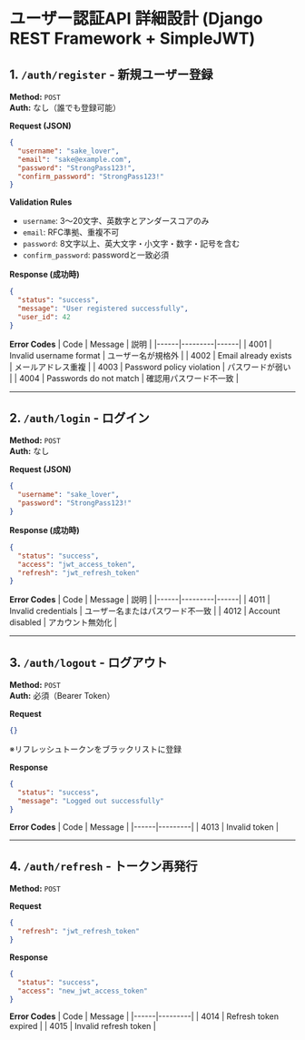 # ユーザー認証API 詳細設計 (Django REST Framework + SimpleJWT)

## 1. `/auth/register` - 新規ユーザー登録

**Method:** `POST`  
**Auth:** なし（誰でも登録可能）  

**Request (JSON)**
```json
{
  "username": "sake_lover",
  "email": "sake@example.com",
  "password": "StrongPass123!",
  "confirm_password": "StrongPass123!"
}
```

**Validation Rules**
- `username`: 3〜20文字、英数字とアンダースコアのみ
- `email`: RFC準拠、重複不可
- `password`: 8文字以上、英大文字・小文字・数字・記号を含む
- `confirm_password`: passwordと一致必須

**Response (成功時)**
```json
{
  "status": "success",
  "message": "User registered successfully",
  "user_id": 42
}
```

**Error Codes**
| Code | Message | 説明 |
|------|---------|------|
| 4001 | Invalid username format | ユーザー名が規格外 |
| 4002 | Email already exists | メールアドレス重複 |
| 4003 | Password policy violation | パスワードが弱い |
| 4004 | Passwords do not match | 確認用パスワード不一致 |

---

## 2. `/auth/login` - ログイン

**Method:** `POST`  
**Auth:** なし  

**Request (JSON)**
```json
{
  "username": "sake_lover",
  "password": "StrongPass123!"
}
```

**Response (成功時)**
```json
{
  "status": "success",
  "access": "jwt_access_token",
  "refresh": "jwt_refresh_token"
}
```

**Error Codes**
| Code | Message | 説明 |
|------|---------|------|
| 4011 | Invalid credentials | ユーザー名またはパスワード不一致 |
| 4012 | Account disabled | アカウント無効化 |

---

## 3. `/auth/logout` - ログアウト

**Method:** `POST`  
**Auth:** 必須（Bearer Token）  

**Request**
```json
{}
```
※リフレッシュトークンをブラックリストに登録  

**Response**
```json
{
  "status": "success",
  "message": "Logged out successfully"
}
```

**Error Codes**
| Code | Message |
|------|---------|
| 4013 | Invalid token |

---

## 4. `/auth/refresh` - トークン再発行

**Method:** `POST`  

**Request**
```json
{
  "refresh": "jwt_refresh_token"
}
```

**Response**
```json
{
  "status": "success",
  "access": "new_jwt_access_token"
}
```

**Error Codes**
| Code | Message |
|------|---------|
| 4014 | Refresh token expired |
| 4015 | Invalid refresh token |
